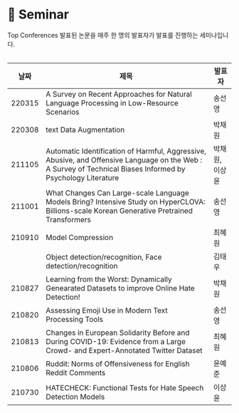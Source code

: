 📃 Seminar
===========
Top Conferences 발표된 논문을 매주 한 명의 발표자가 발표를 진행하는 세미나입니다. 
<br><br>

|날짜|제목|발표자|
|----|-|----|
|220315|A Survey on Recent Approaches for Natural Language Processing in Low-Resource Scenarios|송선영|
|220308|text Data Augmentation|박채원|
|211105|Automatic Identification of Harmful, Aggressive, Abusive, and Offensive Language on the Web : A Survey of Technical Biases Informed by Psychology Literature|박채원,이상윤|
|211001|What Changes Can Large-scale Language Models Bring? Intensive Study on HyperCLOVA: Billions-scale Korean Generative Pretrained Transformers|송선영|
|210910|Model Compression|최혜원|
|      |Object detection/recognition, Face detection/recognition|김태우|
|210827|Learning from the Worst: Dynamically Genearated Datasets to improve Online Hate Detection!|박채원|
|210820|Assessing Emoji Use in Modern Text Processing Tools|송선영|
|210813|Changes in European Solidarity Before and During COVID-19: Evidence from a Large Crowd- and Expert-Annotated Twitter Dataset|최혜원|
|210806|Ruddit: Norms of Offensiveness for English Reddit Comments|윤예준|
|210730|HATECHECK: Functional Tests for Hate Speech Detection Models|이상윤|
